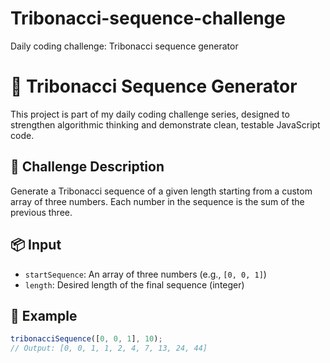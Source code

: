 # Tribonacci-sequence-challenge
Daily coding challenge: Tribonacci sequence generator
# 🧮 Tribonacci Sequence Generator

This project is part of my daily coding challenge series, designed to strengthen algorithmic thinking and demonstrate clean, testable JavaScript code.

## 🚀 Challenge Description

Generate a Tribonacci sequence of a given length starting from a custom array of three numbers. Each number in the sequence is the sum of the previous three.

## 📦 Input

- `startSequence`: An array of three numbers (e.g., `[0, 0, 1]`)
- `length`: Desired length of the final sequence (integer)

## 🧪 Example

```javascript
tribonacciSequence([0, 0, 1], 10);
// Output: [0, 0, 1, 1, 2, 4, 7, 13, 24, 44]

